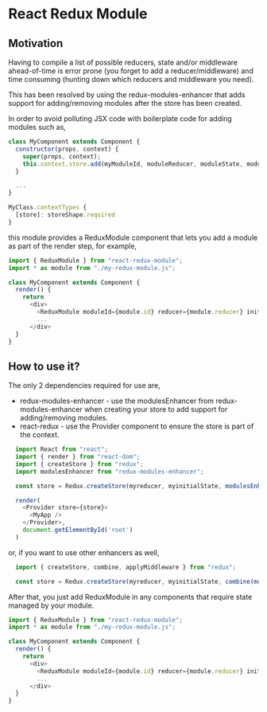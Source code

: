 # React Redux Module

## Motivation

Having to compile a list of possible reducers, state and/or middleware ahead-of-time is
error prone (you forget to add a reducer/middleware) and time consuming (hunting
down which reducers and middleware you need).

This has been resolved by using the redux-modules-enhancer that adds support for
adding/removing modules after the store has been created.

In order to avoid polluting JSX code with boilerplate code for adding modules such as,

```javascript
class MyComponent extends Component {
  constructor(props, context) {
    super(props, context);
    this.context.store.add(myModuleId, moduleReducer, moduleState, moduleMiddlewares);
  }

  ...
}

MyClass.contextTypes {
  [store]: storeShape.required
}
```

this module provides a ReduxModule component that lets you add a module as part of
the render step, for example,

```javascript
import { ReduxModule } from "react-redux-module";
import * as module from "./my-redux-module.js";

class MyComponent extends Component {
  render() {
    return
      <div>
        <ReduxModule moduleId={module.id} reducer={module.reducer} initialState={module.initialState} middlewares={module.middlewars} />
        ...
      </div>
  }
}
```

## How to use it?

The only 2 dependencies required for use are,
- redux-modules-enhancer - use the modulesEnhancer from redux-modules-enhancer when creating your store to add support for adding/removing modules.
- react-redux - use the Provider component to ensure the store is part of the context.

```javascript
  import React from "react";
  import { render } from "react-dom";
  import { createStore } from "redux";
  import modulesEnhancer from "redux-modules-enhancer";

  const store = Redux.createStore(myreducer, myinitialState, modulesEnhancer());

  render(
    <Provider store={store}>
      <MyApp />
    </Provider>,
    document.getElementById('root')
  )
```

or, if you want to use other enhancers as well,

```javascript
  import { createStore, combine, applyMiddleware } from "redux";

  const store = Redux.createStore(myreducer, myinitialState, combine(modulesEnhancer(), applyMiddleware(...)));
```

After that, you just add ReduxModule in any components that require state managed by your module.

```javascript
import { ReduxModule } from "react-redux-module";
import * as module from "./my-redux-module.js";

class MyComponent extends Component {
  render() {
    return
      <div>
        <ReduxModule moduleId={module.id} reducer={module.reducer} initialState={module.initialState} middlewares={module.middlewars} />
        ...
      </div>
  }
}
```
